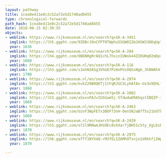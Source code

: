 ```yaml
---
layout: pathway
title: 1cea8e411e0c2c52a72e5d1748ad8455
type: chronological-forwards
path_hash: 1cea8e411e0c2c52a72e5d1748ad8455
date: 2018-06-15 02:39:55
objects:
- weblink: https://www.rijksmuseum.nl/en/search?q=SK-A-3451
  imglink: https://lh5.ggpht.com/9ZOBrJ8nCFPT0TWphu5SGW8IZmJHSW330DqUp7_bjCA8Y46_JmxBoy76cQc_NSrI6LIP90f9nM3yfc_zsucz-FHygpA=s200
  year: 1636
- weblink: https://www.rijksmuseum.nl/en/search?q=SK-A-284
  imglink: https://lh4.ggpht.com/OB6NHgRrAQ1chL7hsinIUWok44ZIKUHq02mDpxXO-fEadzPM3ID703ulCubABwbM7Mt0ZJA6sHQcqu91KeE-kI3JmUs=s200
  year: 1668
- weblink: https://www.rijksmuseum.nl/en/search?q=SK-A-116
  imglink: https://lh3.ggpht.com/s3ohN3ASg3VhG67Pz0oPVzOQSxNgb_3h8WAh4fqcVA-4U25xEldQhRjoP5x-ACV3m06QudE-9uduyuVhcgKc2ZKKHjk=s200
  year: 1700
- weblink: https://www.rijksmuseum.nl/en/search?q=SK-A-2974
  imglink: https://lh3.ggpht.com/kvkZ29B0QKTj1tFqRJGCXLyhAfAn-Ux3n9EHLfVXpnNulR7ax7SFzWlr1_SZaqh5B7qN1P0fqwS_mrQLgry1zLB_UkE=s200
  year: 1860
- weblink: https://www.rijksmuseum.nl/en/search?q=SK-A-1002
  imglink: https://lh3.ggpht.com/aSxvxPAJvIUSGam5j-5TdwdwERA5qstIBQIP-Iy855qLWF8tlp71OX3cgWjXDnU-ILe7VxFbKT3MtnrUJwN4cvtYig=s200
  year: 1869
- weblink: https://www.rijksmuseum.nl/en/search?q=SK-A-2463
  imglink: https://lh4.ggpht.com/UznF3WpFETx3BOF73nH-Oen5NJaBff5s21GdTk-HD3cqdvHt5f0dRz8eWvfLlnM-m88fpJxBY5J6trT-9Mm__YMe6g=s200
  year: 1869
- weblink: https://www.rijksmuseum.nl/en/search?q=SK-A-2439
  imglink: https://lh3.ggpht.com/olSl9RNwmJKG9Ec8shXar7jBH51c5ty_XgLbsBlqDQnHpU5TlWZjMBhOP1_dfEjS0kBYY-L4FCY-7Sm0gdCPFge-jrg=s200
  year: 1870
- weblink: https://www.rijksmuseum.nl/en/search?q=SK-A-2975
  imglink: https://lh6.ggpht.com/efTf1NYX4Q-rM3fELSZAMhOTsnjo1d9khfj2Wpz-0MCPExkvabM4JUgLJu66GEf7TXrjoLKCtyz3EAIttoxNSmqhlA=s200
  year: 1870

---
```

